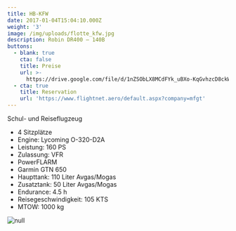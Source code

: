 ```yaml
---
title: HB-KFW
date: 2017-01-04T15:04:10.000Z
weight: '3'
image: /img/uploads/flotte_kfw.jpg
description: Robin DR400 – 140B
buttons:
  - blank: true
    cta: false
    title: Preise
    url: >-
      https://drive.google.com/file/d/1nZSObLX8MCdFYk_uBXo-KqGvhzcD8ckW/view?usp=sharing
  - cta: true
    title: Reservation
    url: 'https://www.flightnet.aero/default.aspx?company=mfgt'
---
```

Schul- und Reiseflugzeug

* 4 Sitzplätze
* Engine: Lycoming O-320-D2A
* Leistung: 160 PS
* Zulassung: VFR
* PowerFLARM
* Garmin GTN 650
* Haupttank: 110 Liter Avgas/Mogas
* Zusatztank: 50 Liter Avgas/Mogas
* Endurance: 4.5 h
* Reisegeschwindigkeit: 105 KTS
* MTOW: 1000 kg

![null](/img/uploads/flotte_cockpit_kfw-kof.jpg)
